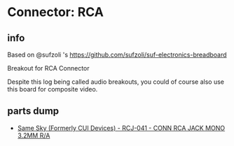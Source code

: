 # Connector: RCA

## info

Based on @sufzoli 's https://github.com/sufzoli/suf-electronics-breadboard

Breakout for RCA Connector

Despite this log being called audio breakouts, you could of course also use this board for composite video.

## parts dump

- [Same Sky (Formerly CUI Devices) - RCJ-041 - CONN RCA JACK MONO 3.2MM R/A](https://www.digikey.ca/en/products/detail/same-sky-formerly-cui-devices/RCJ-041/408505)
